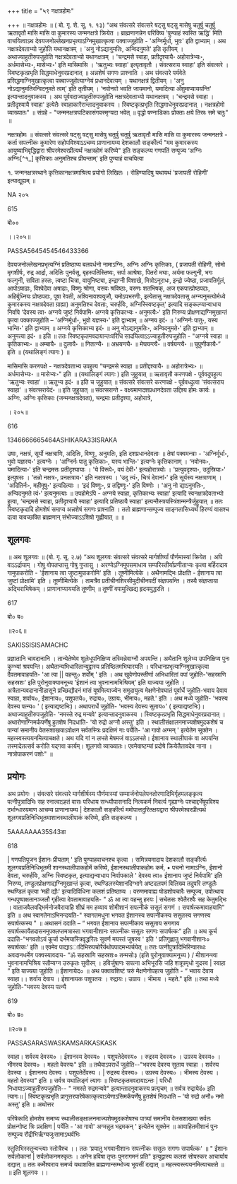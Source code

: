 +++
title = "५९ नक्षत्रहोमः"

+++
॥ नक्षत्रहोमः ॥ ( बो. गृ. शे. सू. १. १३) “अथ संवत्सरे संवत्सरे षट्सु षट्सु मासेषु चतुर्षु चतुर्षु ऋतावृतौ मासि मासि वा कुमारस्य जन्मनक्षत्रे क्रियेत । ब्राह्मणानन्नेन परिविष्य 'पुण्याहं स्वस्ति ऋद्धि' मिति वाचयित्वाऽथ देवयजनोल्लेखनप्रभृत्याऽग्निमुखात्कृत्वा पक्वाज्जुहोति - 'अग्निर्मूर्धा, भुवः' इति द्वाभ्याम् । अथ नक्षत्रदेवताभ्यो जुहोति यथानक्षत्रम् । 'अनु नोऽद्यानुमतिः, 
अन्विदनुमते' इति तृतीयम् । अथाज्याहुतीरुपजुहोति नक्षत्रदेवताभ्यो यथानक्षत्रम् । 'चन्द्रमसे स्वाहा, प्रतीदृश्यायै॰ अहोरात्रेभ्यः॰, अर्धमासेभ्यः॰, मासेभ्यः॰' इति मासिमासि । 'ऋतुभ्यः स्वाहा' इत्यृतावृतौ । संवत्सराय स्वाहा' इति संवत्सरे । स्विष्टकृत्प्रभृति सिद्धमाधेनुवरप्रदानात् ॥ अन्नशेषं सगणः प्राश्नाति । अथ संवत्सरे पर्यवेते प्रसिद्धमाग्निमुखात्कृत्वा पक्वाज्जुहोत्याग्नेयं प्रधानदेवत्यम् । यथानक्षत्रं द्वितीयम् । 'अनु नोऽद्यानुमतिरन्विदनुमते त्वम्' इति तृतीयम् । ‘नवोनवो भवति जायमानो, यमादित्या अँशुमाप्याययन्ति' इत्यान्तादनुवाकस्य । अथ पूर्ववदाज्याहुतीरुपजुहोति नक्षत्रदेवताभ्यो यथानक्षत्रम् । 'चन्द्रमसे स्वाहा । प्रतीदृश्यायै स्वाहा' इत्येतैः स्वाहाकारैरान्तादनुवाकस्य । स्विष्टकृत्प्रभृति सिद्धमाधेनुवरप्रदानात् । नक्षत्रहोमो व्याख्यातः" ॥ संग्रहे - "जन्मनक्षत्रघटिकासंगवस्मृग्यदा भवेत् ॥ वृद्धो षण्नाडिकाः प्रोक्ताः क्षये तिस्रः समे चतुः" ॥

नक्षत्रहोमः ॥ संवत्सरे संवत्सरे षट्सु षट्सु मासेषु चतुर्षु चतुर्षु ऋतावृतौ मासि मासि वा कुमारस्य जन्मनक्षत्रे - कर्ता सपत्नीकः कुमारेण सहोपविश्याऽऽचम्य प्राणानायम्य देशकालौ सङ्कीर्त्य "मम कुमारकस्य आयुष्याभिवृद्धिद्वारा श्रीपरमेश्वरप्रीत्यर्थं नक्षत्रहोमं करिष्ये" इति सङ्कल्प्य गणपतिं सम्पूज्य ‘अग्निः अग्निः[^१_] कृत्तिकाः अनुमतिश्च प्रीयन्ताम्' इति पुण्याहं वाचयित्वा 

१. जन्मनक्षत्रस्थाने कृत्तिकानक्षत्रमाश्रित्य प्रयोगो लिखितः । रोहिण्यादिषु यथायथं 'प्रजापती रोहिणी' इत्याद्यूह्यम् ॥

NA २०५

615

बो००

।।२०५॥

PASSA5645454546433366

देवयजनोल्लेखनप्रभृत्यग्निं प्रतिष्ठाप्य बलवर्धनो नामाऽग्निः, अग्निः अग्निः कृत्तिकाः, ( प्रजापती रोहिणी, सोमो मृगशीर्षः, रुद्र आर्द्रा, अदितिः पुनर्वसू, बृहस्पतिस्तिष्यः, सर्पा आश्रेषाः, पितरो मघाः, अर्यमा फल्गुनी, भगः फल्गुनी, सविता हस्तः, त्वष्टा चित्रा, वायुनिष्ट्या, इन्द्राग्नी विशाखे, मित्रोऽनूराधः, इन्द्रो ज्येष्ठा, प्रजापतिर्मूलं, आपोऽषाढाः, विश्वेदेवा अषाढाः, विष्णुः श्रोणा, वसवः श्रविष्ठाः, वरुणः शतभिषक्, अज एकपात्प्रोष्ठपदाः, अहिर्बुध्नियः प्रोष्ठपदाः, पूषा रेवती, अश्विनावश्वयुजौ, यमोऽपभरणीः, इत्येतासु नक्षत्रदेवतासु अग्न्यनुमत्योर्मध्ये कुमारकस्य नक्षत्रदेवता ग्राह्या) अनुमतिश्च देवताः, चरुर्हविः, अग्निस्स्विष्टकृत्' इत्यादि सङ्कल्प्यान्वाधाय निर्वापे 'देवस्य त्वा॰ अग्नये जुष्टं निर्वपामि॰ अग्नये कृत्तिकाभ्यः ॰ अनुमत्यैः॰' इति निरुप्य प्रोक्षणाद्यग्निमुखान्तं कृत्वा पक्काज्जुहोति – 'अग्निर्मूर्धा॰, भुवो यज्ञस्य॰' इति द्वाभ्याम् ॥ अग्नय इदं॰ ॥ 'अग्निर्नः पातु॰, यस्य भान्ति॰' इति द्वाभ्याम् ॥ अग्नये कृत्तिकाभ्य इदं॰ ॥ अनु नोऽद्यानुमतिः॰, अन्विदनुमते॰' इति द्वाभ्याम् ॥ अनुमत्या इदं॰ ॥ इति ॥ ततः स्विष्टकृतमवदायान्तःपरिधि सादयित्वाऽऽज्याहुतीरुपजुहोति - "अग्नये स्वाहा ॥ कृतिकाभ्यः॰ ॥ अम्बायै॰ ॥ दुलायै॰ ॥ नितत्न्यै॰ ॥ अभ्रयन्त्यै॰ ॥ मेघयन्त्यै॰ ॥ वर्षयन्त्यै॰ ॥ चुपुणीकायै॰” इति ॥ (यथालिङ्गं त्यागः ) ॥

मासिमासि करणपक्षे - नक्षत्रदेवताभ्य उपहुत्य “चन्द्रमसे स्वाहा ॥ प्रतीद्दश्यायै॰ ॥ अहोरात्रेभ्यः॰ ॥ अर्धमासेभ्यः॰ ॥ मासेभ्यः॰" इति ॥ (यथालिङ्गं त्यागः ) इति जुहुयात् ॥ ऋतावृतौ करणपक्षे - पूर्ववदुपहुत्य 'ऋतुभ्यः स्वाहा' ॥ ऋतुभ्य इदं॰ ॥ इति च जुहुयात् ॥ संवत्सरे संवत्सरे करणपक्षे - पूर्ववध्दुत्वा 'संवत्सराय स्वाहा' ॥ संवत्सरायेदं॰ ॥ इति जुहुयात् ॥ संवत्सरान्ते - वक्ष्यमाणदशप्रधानदेवता उद्दिश्य होमः कार्यः ॥ अग्निः, अग्निः कृत्तिकाः (जन्मनक्षत्रदेवता), चन्द्रमाः प्रतीदृश्या, अहोरात्रे,

। २०५॥

616

1346666665464ASHIKARA33ISRAKA

उषाः, नक्षत्रं, सूर्यो नक्षत्राणि, अदितिः, विष्णुः, अनुमतिः, इति 
दशप्रधानदेवताः ॥ तेषां पक्वमन्त्राः - 'अग्निर्मूर्धा॰, भुवो यज्ञस्य॰' 
इत्यग्नेः । 'अग्निर्नः पातु कृत्तिकाः॰, यस्य भान्ति॰' इत्यग्नेः कृत्तिकानाम् । ‘नवोनवः॰, यमादित्या॰' इति चन्द्रमसः प्रतीदृश्यायाः । 'ये विरूपे॰, वयं देवी॰' इत्यहोरात्रयोः । 'प्रत्युवदृश्या॰, उदुस्रियाः॰' इत्युषसः । 'तन्नो नक्षत्र॰, प्रनक्षत्राय॰' इति नक्षत्रस्य । 'उदु त्यं॰, चित्रं देवानां॰' इति सूर्यस्य नक्षत्राणाम् । 'अदितिर्नः॰, महीमूषु॰' इत्यदित्याः । 'इदं विष्णुः॰, प्र तद्विष्णुः॰' इति विष्णोः । 'अनु नो द्याऽनुमतिः॰, अन्विदनुमते त्वं॰' इत्यनुमत्याः ॥ उपहोमेऽपि - अग्नये स्वाहा, कृतिकाभ्यः स्वाहा' इत्यादि स्वनक्षत्रदेवताभ्यो हुत्वा, ‘चन्द्रमसे स्वाहा, प्रतीदृश्यायै स्वाहा' इत्यादि प्रतिष्ठायै स्वाहा' इत्यन्तैस्त्रयस्त्रिंशन्मन्त्रैर्जुहुयात् ॥ ततः स्विष्टकृदादि होमशेषं समाप्य अन्नशेषं सगणः प्राश्नाति । ततो ब्राह्मणान्सम्पूज्य साङ्गतासिध्यर्थं हिरण्यं वासश्च दत्वा यावच्छक्ति ब्राह्मणान् संभोज्याऽऽशिषो गृह्णीयात् ॥ ॥

## शूलगवः

॥ अथ शूलगवः ॥ (बो. गृ. सू. २.७) “अथ शूलगवः संवत्सरे संवत्सरे मार्गशीर्ष्यां पौर्णमास्यां क्रियेत । अपि वाऽऽर्द्रायाम् । गोषु वोपतप्तासु गोषु गुप्तासु । अरण्येऽग्निमुपसमाधाय सम्परिस्तीर्याप्रणीताभ्यः कृत्वा बर्हिरादाय गामुपाकरोति - 'ईशानाय त्वा जुष्टामुपाकरोमि' इति । तूष्णीमित्येके । अथैनामद्भिः प्रोक्षति - ईशानाय त्वा जुष्टां प्रोक्षामि' इति । तूष्णीमित्येके । तामत्रैव प्रतीचीनशिरसीमुदीचीनपदीं संज्ञपयन्ति । तस्यै संज्ञप्ताया अद्भिराभिषेकम् । प्राणानाप्याययति तूष्णीम् ॥ तूष्णीं वपामुत्खिद्य हृदयमुद्धरति ।

617

बो० ब०

॥२०६॥

SAKISSISISAMACHC

प्रज्ञातानि चावदानानि । तान्येतेष्वेव शूलेधूपनिक्षिप्य तस्मिन्नेवाग्नौ अपयन्ति। अथैतानि शूलेभ्य उपनिक्षिप्य पुनः कुम्भ्यां श्रपयन्ति। अथैतान्यभिधारितान्युद्वास्य प्रतिष्ठितमभिघारयति । परिधानप्रभृत्याग्निमुखात्कृत्वा दैवतमावाहयति- 'आ त्वा || वहन्तु० शर्वोम् ' इति । अथ खुवेणोपस्तीर्णा अभिधारितां वपां जुहोति-'सहस्राणि सहस्रशः' इति पुरोनुवाक्यामनूच्य 'ईशानं त्वा भुवनानामभिश्रियम्' इति याज्यया जुहोति । अत्रैतान्यवदानानीडासूने प्रच्छिद्यौदनं मांसं यूषमित्याज्येन समुदायुत्य मेक्षणेनोपघातं पूर्वार्धे जुहोति-भवाय देवाय स्वाहा, शर्वाय०, ईशानाय०, पशुपतये०, रुद्राय०, उग्रायः, भीमाय०, महते.' इति । अथ मध्ये जुहोति- 'भवस्य देवस्य पत्न्य० ' ( इत्याद्यष्टभिः)। अथापरार्धे जुहोति- ‘भवस्य देवस्य सुताय०' ( इत्याद्यष्टभिः)। अथाज्याहुतीरुपजुहोति- 'नमस्ते रुद्र मन्यवे' इत्यान्तादनुवाकस्य । स्विष्टकृत्प्रभृति सिद्धमाधेनुवरप्रदानात् । अथारोणाग्निमर्कपर्णेषु हुतशेष निदधाति- 'यो रुद्रो अग्नौ अस्तु' इति । स्थालीसंक्षालनमाज्यशेषमुदकशेषं च पान्यां समानीय वेतसशाखयाऽवोक्षन सर्वतस्त्रिः प्रदक्षिणं गाः पर्येति- 'आ गावो अग्मन् ' इत्येतेन सूक्तेन । महत्स्वस्त्ययनमित्याचक्षते। अथ यदि गां न लभते मेषमजं वाऽऽलभते। ईशानाय स्थालीपाकं वा अपयन्ति तस्मादेतत्सर्व करोति यद्गवा कार्यम्। शूलगवो व्याख्यातः। एवमेवाष्टम्यां प्रदोषे क्रियेतैतावदेव नाना । नात्रोपाकरणं पशोः" ॥
## प्रयोगः
अथ प्रयोगः । संवत्सरे संवत्सरे मार्गशीर्षस्य पौर्णमास्यां सम्मार्जनोपलेपनतोरणादिभिर्गृहमलङ्कृत्य पत्नीपुत्रादिभिः सह स्नात्वाऽहतं वासः परिधाय सन्ध्यौपासनादि नित्यकर्म निवर्त्य गृह्याग्नेः पश्चाद्दर्भेषूपविश्य दर्भान्धारयमाण आचम्य प्राणानायम्य | देशकालौ सङ्कीर्त्य ममोपात्तदुरितक्षयद्वारा श्रीपरमेश्वरप्रीत्यर्थ शूलगवप्रतिनिधिभूतमाशानस्थालीपाकं करिष्ये, इति सङ्कल्प्य ।

5AAAAAAA35S43डा

618

| गणपतिपूजन ईशानः प्रीयताम् ' इति पुण्याहवाचनश्च कृत्वा । समित्रयमादाय देशकालौ सङ्कीर्त्यः शूलगवप्रतिनिधिभूतमी शानस्थालीपाकहोमें करिष्ये, ईशानस्थालीपाकहोमः कर्म, • पचनो नामाऽग्निः, ईशानो देवता, चरुर्हविः, अग्निः स्विष्टकृत, इत्याद्यन्वाधाय निर्वापकाले ' देवस्य त्वा० ईशानाय जुष्टं निर्वपामि' इति निरुप्य, तण्डुलप्रोक्षणाद्यग्निमुखान्तं कृत्वा, स्थण्डिलस्येशानदिग्भागे अष्टदलपमं विलिख्य तदुपरि तण्डुलैः स्थण्डिलं कृत्वा ‘मही द्यौः' इत्यादिविधिना कलशं प्रतिष्ठाप्य । वरुणमावाह्य षोडशोपचारैः सम्पूज्य, उपोत्थाय गन्धपुष्पाक्षतानञ्जलौ गृहीत्वा देवतामावाहयति- " ॐ आ त्वा वहन्तु हरयः | सचेतसः श्वेतैरश्वैः सह केतुमद्भिः । वाताजवैलवद्भिर्मनोजवैरायाहि शीघ्रं मम हव्याय शोमीशानं सपत्नीकं ससुतं सगणं । सपार्षत्कमावाहयामि” इति ॥ अथ स्वागतेनाऽभिनन्दयति-" स्वागतमधुना भगवत ईशानस्य सपत्नीकस्य ससुतस्य सगणस्य सपार्षत्कस्य " ॥ अथासनं ददाति – “ भगवत ईशानाय सपत्नीकाय ससुताय सगणाय सपार्षत्कायैतदासनमुपक्लप्तमत्रास्ता भगवानीशानः सपत्नीकः ससुतः सगणः सपार्षत्कः” इति ॥ अथ कूर्च ददाति-"भगवतोऽयं कूर्चा दर्भमयास्त्रिवृद्धरितः सुवर्ण मयस्तं जुषस्व ' इति ' प्रतिगृह्णातु भगवानीशानः० सपार्षत्कः' इति ॥ एवमेव पाद्याऽादिभिरुपचोरैर्यथोपपादमभ्यर्चयेत् ॥ ततः पत्नीपुत्रादिभिरिन्वारब्धः अवदानधर्मेण पक्वस्यावदाय- “ॐ सहस्राणि सहस्रशः० तन्मसो३ (इति पुरोनुवाक्यामनूच्य ) / मीशानन्त्वा भुवनानामभिश्रिय स्तौम्यग्न उरुकृतः सुवीरम् । हविर्जुषाणः सपत्ना अभिभूरसि जहि शत्रूपमृधो नुदस्व | स्वाहा ” इति याज्यया जुहोति ॥ ईशानायेद० ॥ अथ पक्वावशिष्टं चरुं मेक्षणेनोपहत्य जुहोति - “ भवाय देवाय स्वाहा।। शर्वाय देवाय । ईशानायक पशुपतयः । रुद्रायः। उग्राय । भीमाय । महते." इति ॥ तथा मध्ये जुहोति-"भवस्य देवस्य पत्न्यै

619

बो० ब्र०

॥२०७॥

PASSASARASWASKAMSARKASKASK

स्वाहा। शर्वस्य देवस्य० । ईशानस्य देवस्य० । पशुपतेदेवस्य० । रुद्रस्य देवस्य० । उग्रस्य देवस्य० । भीमस्य देवस्य० । महतो वेवस्यः" इति ॥ तथैवाऽपरार्धे जुहोति--"भवस्य देवस्य सुताय स्वाहा । शर्वस्य देवस्या । ईशानस्य देवस्य । पशुपतेर्देवस्य । | रुद्रस्य देवस्य० । उग्रस्य देवस्य० । भीमस्य देवस्य । महतो देवस्या" इति ॥ सर्वत्र यथालिङ्गं त्यागः ॥ स्विष्टकृतमवदायाऽन्तः | परिधौ निधायाऽज्याहुतीरुपजुहोति-- " नमस्ते रुद्रमन्यवे" इत्यान्तादनुवाकस्य प्रत्यृचम् ॥ सर्वत्र रुद्रायेदं० इति त्यागः॥ | स्विष्टकृत्प्रभृति प्रागुत्तरपारेषेकात्कृत्वाऽयेणाऽसिमर्कपर्णेषु हुतशेषं निदधाति – 'यो रुद्रो अनौ० नमो अस्तु' इति ॥ अथोत्तर

परिषेकादि होमशेष समाप्य स्थालीसङ्क्षालनमाज्यशेषमुदकशेषश्च पात्र्यां समानीय वेतसशाखया सर्वतः प्रोक्षन्गोष्ट त्रिः प्रदक्षिण | पर्येति - 'आ गावो' अग्मन्नुत भद्रमकन् ' इत्येतेन सूक्तेन ॥ आवाहितमीशानं पुनः सम्पूज्य रौद्रीभिर्ऋग्यजुःसामाऽथर्वभिः

स्तुतिभिस्स्तुन्वन्त्याः स्तोत्रैश्च ।। ततः ‘प्रयातु भगवानीशानः सपत्नीकः ससुतः सगणः सपार्षत्कः' ॥ " ईशानः सर्वलोकानां | सर्वलोकनमस्कृतः । अनेन हविषा तृप्तः पुनरागमनं प्रति" इत्युद्वास्य कलशं सोपस्कर आचार्याय दद्यात् ॥ ततः कर्मेश्वराय समर्प्य यथाशक्ति ब्राह्मणान्सम्भोज्य भूयसीं दद्यात् ॥ महत्स्वस्त्ययनमित्याचक्षते ॥ ॥ इति शूलगवः ।।